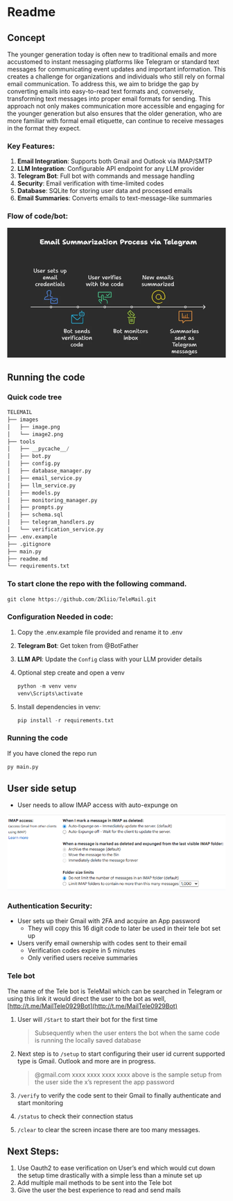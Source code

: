 # Readme

## Concept

The younger generation today is often new to traditional emails and more accustomed to instant messaging platforms like Telegram or standard text messages for communicating event updates and important information. This creates a challenge for organizations and individuals who still rely on formal email communication. To address this, we aim to bridge the gap by converting emails into easy-to-read text formats and, conversely, transforming text messages into proper email formats for sending. This approach not only makes communication more accessible and engaging for the younger generation but also ensures that the older generation, who are more familiar with formal email etiquette, can continue to receive messages in the format they expect.

### Key Features:

1. **Email Integration**: Supports both Gmail and Outlook via IMAP/SMTP
2. **LLM Integration**: Configurable API endpoint for any LLM provider
3. **Telegram Bot**: Full bot with commands and message handling
4. **Security**: Email verification with time-limited codes
5. **Database**: SQLite for storing user data and processed emails
6. **Email Summaries**: Converts emails to text-message-like summaries

### Flow of code/bot:

<p align="left">
      <img src="images/image2.png" alt="Flowchart" width="600">
    </p>

## Running the code

### Quick code tree

```python
TELEMAIL
├── images
│   ├── image.png
│   └── image2.png
├── tools
│   ├── __pycache__/
│   ├── bot.py
│   ├── config.py
│   ├── database_manager.py
│   ├── email_service.py
│   ├── llm_service.py
│   ├── models.py
│   ├── monitoring_manager.py
│   ├── prompts.py
│   ├── schema.sql
│   ├── telegram_handlers.py
│   └── verification_service.py
├── .env.example
├── .gitignore
├── main.py
├── readme.md
└── requirements.txt
```

### To start clone the repo with the following command.

```python
git clone https://github.com/ZKliio/TeleMail.git
```

### Configuration Needed in code:

1. Copy the .env.example file provided and rename it to .env 
2. **Telegram Bot**: Get token from @BotFather
3. **LLM API**: Update the `Config` class with your LLM provider details
4. Optional step create and open a venv
	
	```python
	python -m venv venv
	venv\Scripts\activate
	```
	
5. Install dependencies in venv: 
	
	```python
	pip install -r requirements.txt
	```
	

### Running the code

If you have cloned the repo run

```python
py main.py
```

## User side setup
- User needs to allow IMAP access with auto-expunge on
<p align="left">
      <img src="images/image.png" alt="Imap image" width="600">
    </p>

### Authentication Security:
- User sets up their Gmail with 2FA and acquire an App password
	- They will copy this 16 digit code to later be used in their tele bot set up
- Users verify email ownership with codes sent to their email
	- Verification codes expire in 5 minutes
	- Only verified users receive summaries

### Tele bot

The name of the Tele bot is TeleMail which can be searched in Telegram or using this link it would direct the user to the bot as well, [http://t.me/MailTele0929Bot](http://t.me/MailTele0929Bot) 

1. User will `/Start` to start their bot for the first time 
	
	> Subsequently when the user enters the bot when the same code is running the locally saved database
	> 
2. Next step is to `/setup` to start configuring their user id current supported type is Gmail. Outlook and more are in progress.
	
	> @gmail.com xxxx xxxx xxxx xxxx 
	above is the sample setup from the user side the x’s represent the app password
	> 
3. `/verify` to verify the code sent to their Gmail to finally authenticate and start monitoring
4. `/status` to check their connection status
5. `/clear` to clear the screen incase there are too many messages.

## Next Steps:

1. Use Oauth2 to ease verification on User’s end which would cut down the setup time drastically with a simple less than a minute set up
2. Add multiple mail methods to be sent into the Tele bot
3. Give the user the best experience to read and send mails
